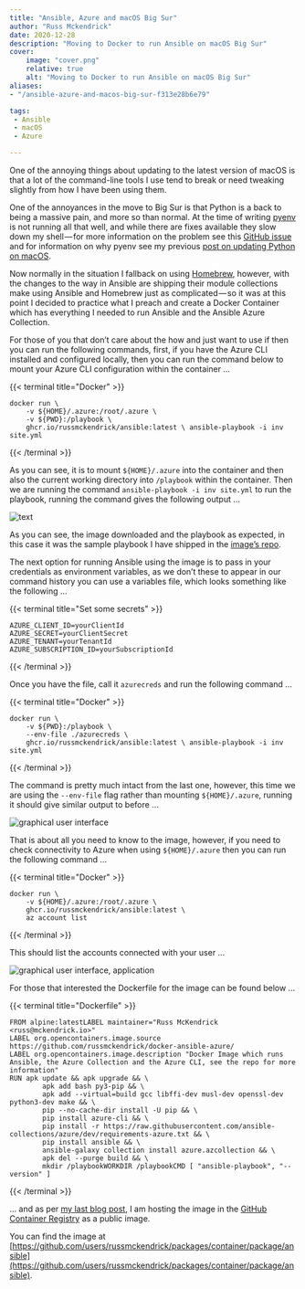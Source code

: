 ```yaml
---
title: "Ansible, Azure and macOS Big Sur"
author: "Russ Mckendrick"
date: 2020-12-28
description: "Moving to Docker to run Ansible on macOS Big Sur"
cover:
    image: "cover.png"
    relative: true
    alt: "Moving to Docker to run Ansible on macOS Big Sur"
aliases:
- "/ansible-azure-and-macos-big-sur-f313e28b6e79"

tags:
 - Ansible
 - macOS
 - Azure

---
```


One of the annoying things about updating to the latest version of macOS is that a lot of the command-line tools I use tend to break or need tweaking slightly from how I have been using them.

One of the annoyances in the move to Big Sur is that Python is a back to being a massive pain, and more so than normal. At the time of writing [pyenv](https://github.com/pyenv/pyenv) is not running all that well, and while there are fixes available they slow down my shell — for more information on the problem see this [GitHub issue](https://github.com/pyenv/pyenv/issues/1643) and for information on why pyenv see my previous [post on updating Python on macOS](https://www.mediaglasses.blog/2019/12/29/upgrade-python-on-macos/).

Now normally in the situation I fallback on using [Homebrew](https://www.brew.sh/), however, with the changes to the way in Ansible are shipping their module collections make using Ansible and Homebrew just as complicated — so it was at this point I decided to practice what I preach and create a Docker Container which has everything I needed to run Ansible and the Ansible Azure Collection.

For those of you that don’t care about the how and just want to use if then you can run the following commands, first, if you have the Azure CLI installed and configured locally, then you can run the command below to mount your Azure CLI configuration within the container …

{{< terminal title="Docker" >}}
```
docker run \
	-v ${HOME}/.azure:/root/.azure \
	-v ${PWD}:/playbook \
	ghcr.io/russmckendrick/ansible:latest \	ansible-playbook -i inv site.yml
```
{{< /terminal >}}

As you can see, it is to mount `${HOME}/.azure` into the container and then also the current working directory into `/playbook` within the container. Then we are running the command `ansible-playbook -i inv site.yml` to run the playbook, running the command gives the following output …

![text](images/2020-12-28_ansible-azure-and-macos-big-sur-01.png)

As you can see, the image downloaded and the playbook as expected, in this case it was the sample playbook I have shipped in the [image’s repo](https://github.com/russmckendrick/docker-ansible-azure).

The next option for running Ansible using the image is to pass in your credentials as environment variables, as we don’t these to appear in our command history you can use a variables file, which looks something like the following …

{{< terminal title="Set some secrets" >}}
```
AZURE_CLIENT_ID=yourClientId
AZURE_SECRET=yourClientSecret
AZURE_TENANT=yourTenantId
AZURE_SUBSCRIPTION_ID=yourSubscriptionId
```
{{< /terminal >}}

Once you have the file, call it `azurecreds` and run the following command …

{{< terminal title="Docker" >}}
```
docker run \
	-v ${PWD}:/playbook \
	--env-file ./azurecreds \
	ghcr.io/russmckendrick/ansible:latest \	ansible-playbook -i inv site.yml
```
{{< /terminal >}}

The command is pretty much intact from the last one, however, this time we are using the `--env-file` flag rather than mounting `${HOME}/.azure`, running it should give similar output to before …

![graphical user interface](images/2020-12-28_ansible-azure-and-macos-big-sur-02.png)

That is about all you need to know to the image, however, if you need to check connectivity to Azure when using `${HOME}/.azure` then you can run the following command …

{{< terminal title="Docker" >}}
```
docker run \
	-v ${HOME}/.azure:/root/.azure \
	ghcr.io/russmckendrick/ansible:latest \
	az account list
```
{{< /terminal >}}

This should list the accounts connected with your user …

![graphical user interface, application](images/2020-12-28_ansible-azure-and-macos-big-sur-03.png)

For those that interested the Dockerfile for the image can be found below …

{{< terminal title="Dockerfile" >}}
```
FROM alpine:latestLABEL maintainer="Russ McKendrick <russ@mckendrick.io>"
LABEL org.opencontainers.image.source https://github.com/russmckendrick/docker-ansible-azure/
LABEL org.opencontainers.image.description "Docker Image which runs Ansible, the Azure Collection and the Azure CLI, see the repo for more information"
RUN apk update && apk upgrade && \
        apk add bash py3-pip && \
        apk add --virtual=build gcc libffi-dev musl-dev openssl-dev python3-dev make && \
        pip --no-cache-dir install -U pip && \
        pip install azure-cli && \
        pip install -r https://raw.githubusercontent.com/ansible-collections/azure/dev/requirements-azure.txt && \
        pip install ansible && \
        ansible-galaxy collection install azure.azcollection && \
        apk del --purge build && \
        mkdir /playbookWORKDIR /playbookCMD [ "ansible-playbook", "--version" ]
```
{{< /terminal >}}

… and as per [my last blog post](https://www.mediaglasses.blog/2020/09/27/migrating-my-docker-images-to-the-github-container-registry/), I am hosting the image in the [GitHub Container Registry](https://docs.github.com/en/free-pro-team@latest/packages/guides/about-github-container-registry) as a public image.

You can find the image at [https://github.com/users/russmckendrick/packages/container/package/ansible](https://github.com/users/russmckendrick/packages/container/package/ansible).
